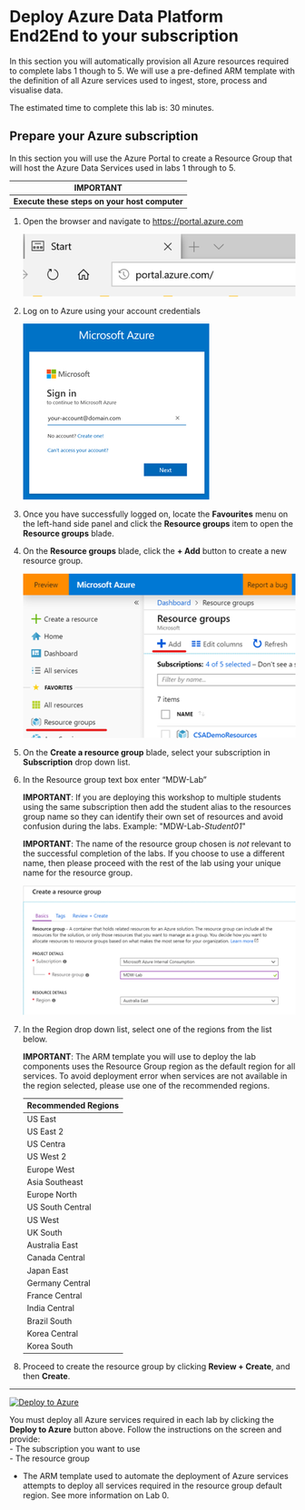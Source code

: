 # Deploy Azure Data Platform End2End to your subscription

In this section you will automatically provision all Azure resources required to complete labs 1 though to 5. We will use a pre-defined ARM template with the definition of all Azure services used to ingest, store, process and visualise data. 

The estimated time to complete this lab is: 30 minutes.

## Prepare your Azure subscription
In this section you will use the Azure Portal to create a Resource Group that will host the Azure Data Services used in labs 1 through to 5.

**IMPORTANT**|
-------------|
**Execute these steps on your host computer**|

1.	Open the browser and navigate to https://portal.azure.com

    ![](./Media/Lab0-Image01.png)

2.	Log on to Azure using your account credentials

    ![](./Media/Lab0-Image02.png)

3.	Once you have successfully logged on, locate the **Favourites** menu on the left-hand side panel and click the **Resource groups** item to open the **Resource groups** blade.

4.	On the **Resource groups** blade, click the **+ Add** button to create a new resource group.

    ![](./Media/Lab0-Image03.png)

5.	On the **Create a resource group** blade, select your subscription in **Subscription** drop down list.

6.	In the Resource group text box enter “MDW-Lab”

    **IMPORTANT**: If you are deploying this workshop to multiple students using the same subscription then add the student alias to the resources group name so they can identify their own set of resources and avoid confusion during the labs. Example: "MDW-Lab-*Student01*"

    **IMPORTANT**: The name of the resource group chosen is *not* relevant to the successful completion of the labs. If you choose to use a different name, then please proceed with the rest of the lab using your unique name for the resource group.

    ![](./Media/Lab0-Image04.png)

8.	In the Region drop down list, select one of the regions from the list below.

    **IMPORTANT**: The ARM template you will use to deploy the lab components uses the Resource Group region as the default region for all services. To avoid deployment error when services are not available in the region selected, please use one of the recommended regions.

    Recommended Regions|
    -------------------|
    US East |
    US East 2| 
    US Centra| 
    US West 2 |
    Europe West| 
    Asia Southeast| 
    Europe North |
    US South Central| 
    US West |
    UK South |
    Australia East| 
    Canada Central |
    Japan East |
    Germany Central |
    France Central |
    India Central |
    Brazil South |
    Korea Central |
    Korea South |

9.	Proceed to create the resource group by clicking **Review + Create**, and then **Create**.

--------------------------------------

[![Deploy to Azure](https://azuredeploy.net/deploybutton.png)](https://azuredeploy.net/)


You must deploy all Azure services required in each lab by clicking the **Deploy to Azure** button above. Follow the instructions on the screen and provide:
    <br>- The subscription you want to use
    <br>- The resource group  

-	The ARM template used to automate the deployment of Azure services attempts to deploy all services required in the resource group default region. See more information on Lab 0.
